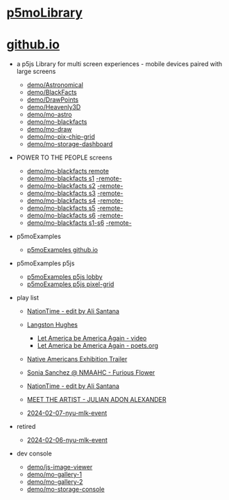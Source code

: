 # [p5moLibrary](https://github.com/molab-itp/p5moLibrary)

# [github.io](https://molab-itp.github.io/p5moLibrary/src?v=28)

- a p5js Library for multi screen experiences - mobile devices paired with large screens

  - [demo/Astronomical](demo/Astronomical?v=28)
  - [demo/BlackFacts](demo/BlackFacts?v=28)
  - [demo/DrawPoints](demo/DrawPoints?v=28)
  - [demo/Heavenly3D](demo/Heavenly3D?v=28)
  - [demo/mo-astro](demo/mo-astro?v=28)
  - [demo/mo-blackfacts](demo/mo-blackfacts?v=28)
  - [demo/mo-draw](demo/mo-draw?v=28)
  - [demo/mo-pix-chip-grid](demo/mo-pix-chip-grid?v=28)
  - [demo/mo-storage-dashboard](demo/mo-storage-dashboard?v=28)

- POWER TO THE PEOPLE screens

  - [demo/mo-blackfacts remote](demo/mo-blackfacts?v=28)
  - [demo/mo-blackfacts s1](demo/mo-blackfacts?v=28&group=s1&qrcode=mo-blackfacts-qrcode-1.png) [-remote-](demo/mo-blackfacts?v=28&group=s1)
  - [demo/mo-blackfacts s2](demo/mo-blackfacts?v=28&group=s2&qrcode=mo-blackfacts-qrcode-2.png) [-remote-](demo/mo-blackfacts?v=28&group=s2)
  - [demo/mo-blackfacts s3](demo/mo-blackfacts?v=28&group=s3&qrcode=mo-blackfacts-qrcode-3.png) [-remote-](demo/mo-blackfacts?v=28&group=s3)
  - [demo/mo-blackfacts s4](demo/mo-blackfacts?v=28&group=s4&qrcode=mo-blackfacts-qrcode-4.png) [-remote-](demo/mo-blackfacts?v=28&group=s4)
  - [demo/mo-blackfacts s5](demo/mo-blackfacts?v=28&group=s5&qrcode=mo-blackfacts-qrcode-5.png) [-remote-](demo/mo-blackfacts?v=28&group=s5)
  - [demo/mo-blackfacts s6](demo/mo-blackfacts?v=28&group=s6&qrcode=mo-blackfacts-qrcode-6.png) [-remote-](demo/mo-blackfacts?v=28&group=s6)
  - [demo/mo-blackfacts s1-s6](demo/mo-blackfacts?v=28&group=s1,s2,s3,s4,s5,s6&qrcode=mo-blackfacts-qrcode-1-6.png) [-remote-](demo/mo-blackfacts?v=28&group=s1,s2,s3,s4,s5,s6)

- p5moExamples

  - [ p5moExamples github.io ](https://molab-itp.github.io/p5moExamples)

- p5moExamples p5js

  - [ p5moExamples p5js lobby ](https://editor.p5js.org/jht9629-nyu/sketches/vP6sWN4Cu)
  - [ p5moExamples p5js pixel-grid ](https://editor.p5js.org/jht9629-nyu/sketches/CntV1JQNp)

- play list

  - [NationTime - edit by Ali Santana](demo/mo-videoplayer?playlist=-UtKxghWlvY&title=NationTime%20-%20ELUCID%20-%20BETAMAX&qrcode=NationTime.png)

  - [Langston Hughes ](demo/BlackFacts?playlist=XzI3huqpCi4)

    - [Let America be America Again - video](demo/mo-blackfacts?playlist=CFNM8GB_Yp0&title=%E2%98%85)
    - [Let America be America Again - poets.org](https://poets.org/poem/let-america-be-america-again)

  - [Native Americans Exhibition Trailer](demo/BlackFacts?playlist=hpjNGTYvpxw)

  - [Sonia Sanchez @ NMAAHC - Furious Flower](demo/mo-blackfacts?playlist=FNLp8e-cfgk&title=Sonia%20Sanchez)

  - [NationTime - edit by Ali Santana](demo/mo-videoplayer?playlist=-UtKxghWlvY&title=NationTime%20-%20ELUCID%20-%20BETAMAX&qrcode=NationTime.png)

  - [MEET THE ARTIST - JULIAN ADON ALEXANDER](demo/mo-blackfacts?playlist=wk0La_2igws&title=MEET%20THE%20ARTIST%20-%20JULIAN%20ADON%20ALEXANDE%20-%20What%20it%20is&qrcode=JULIAN.png)

  - [2024-02-07-nyu-mlk-event](demo/mo-blackfacts?playlist=lG758MniLYg&qrcode=annoucement-01.png&title=2024-02-07-nyu-mlk-event)

- retired

  - [2024-02-06-nyu-mlk-event](demo/mo-blackfacts?playlist=zbRz5xTaLYI&qrcode=annoucement-01.png&title=2024-02-06-nyu-mlk-event)
  <!-- - [Weapons of White Destruction - TJ](demo/mo-blackfacts?playlist=ob8YQPGJiHY&title=Weapons%20of%20White%20Destruction%20-%20TJ&&qrcode=TJ.png) -->

- dev console

  - [demo/js-image-viewer](demo/js-image-viewer?v=28)
  - [demo/mo-gallery-1](demo/mo-gallery-1?v=28)
  - [demo/mo-gallery-2](demo/mo-gallery-2?v=28)
  - [demo/mo-storage-console](demo/mo-storage-console?v=28)

<!--

- retired
  - [demo/mo-astro-host-0](demo/mo-astro-host-0?v=28)
  - [demo/mo-astro-host-1](demo/mo-astro-host-1?v=28)
  - [demo/mo-astro-remote-0](demo/mo-astro-remote-0?v=28)
  - [demo/mo-astro-remote-1](demo/mo-astro-remote-1?v=28)

  - [demo/mo-blackfacts-host](demo/mo-blackfacts-host?v=28)
  - [demo/mo-blackfacts-remote](demo/mo-blackfacts-remote?v=28)

# https://www.youtube.com/watch?v=hpjNGTYvpxw
# The Land Carries Our Ancestors: Contemporary Art by Native Americans Exhibition Trailer

 -->
